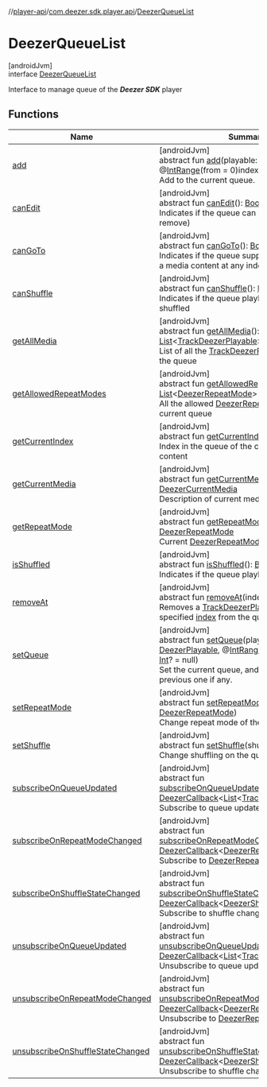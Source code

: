 //[player-api](../../../index.md)/[com.deezer.sdk.player.api](../index.md)/[DeezerQueueList](index.md)

# DeezerQueueList

[androidJvm]\
interface [DeezerQueueList](index.md)

Interface to manage queue of the **_Deezer SDK_** player

## Functions

| Name                                                                        | Summary                                                                                                                                                                                                                                                                                                                                                                                                                                       |
| --------------------------------------------------------------------------- | --------------------------------------------------------------------------------------------------------------------------------------------------------------------------------------------------------------------------------------------------------------------------------------------------------------------------------------------------------------------------------------------------------------------------------------------- |
| [add](add.md)                                                               | [androidJvm]<br/>abstract fun [add](add.md)(playable: [DeezerPlayable](../../com.deezer.sdk.player.model/-deezer-playable/index.md), @[IntRange](https://developer.android.com/reference/kotlin/androidx/annotation/IntRange.html)(from = 0)index: [Int](https://kotlinlang.org/api/latest/jvm/stdlib/kotlin/-int/index.html)? = null)<br/>Add to the current queue.                                                                          |
| [canEdit](can-edit.md)                                                      | [androidJvm]<br/>abstract fun [canEdit](can-edit.md)(): [Boolean](https://kotlinlang.org/api/latest/jvm/stdlib/kotlin/-boolean/index.html)<br/>Indicates if the queue can be edited (add, remove)                                                                                                                                                                                                                                             |
| [canGoTo](can-go-to.md)                                                     | [androidJvm]<br/>abstract fun [canGoTo](can-go-to.md)(): [Boolean](https://kotlinlang.org/api/latest/jvm/stdlib/kotlin/-boolean/index.html)<br/>Indicates if the queue supports direct jump to a media content at any index                                                                                                                                                                                                                   |
| [canShuffle](can-shuffle.md)                                                | [androidJvm]<br/>abstract fun [canShuffle](can-shuffle.md)(): [Boolean](https://kotlinlang.org/api/latest/jvm/stdlib/kotlin/-boolean/index.html)<br/>Indicates if the queue playback can be shuffled                                                                                                                                                                                                                                          |
| [getAllMedia](get-all-media.md)                                             | [androidJvm]<br/>abstract fun [getAllMedia](get-all-media.md)(): [List](https://kotlinlang.org/api/latest/jvm/stdlib/kotlin.collections/-list/index.html)&lt;[TrackDeezerPlayable](../../com.deezer.sdk.player.model/-track-deezer-playable/index.md)&gt;<br/>List of all the [TrackDeezerPlayable](../../com.deezer.sdk.player.model/-track-deezer-playable/index.md) currently in the queue                                                 |
| [getAllowedRepeatModes](get-allowed-repeat-modes.md)                        | [androidJvm]<br/>abstract fun [getAllowedRepeatModes](get-allowed-repeat-modes.md)(): [List](https://kotlinlang.org/api/latest/jvm/stdlib/kotlin.collections/-list/index.html)&lt;[DeezerRepeatMode](../../com.deezer.sdk.player.model/-deezer-repeat-mode/index.md)&gt;<br/>All the allowed [DeezerRepeatMode](../../com.deezer.sdk.player.model/-deezer-repeat-mode/index.md) for the current queue                                         |
| [getCurrentIndex](get-current-index.md)                                     | [androidJvm]<br/>abstract fun [getCurrentIndex](get-current-index.md)(): [Int](https://kotlinlang.org/api/latest/jvm/stdlib/kotlin/-int/index.html)<br/>Index in the queue of the current media content                                                                                                                                                                                                                                       |
| [getCurrentMedia](get-current-media.md)                                     | [androidJvm]<br/>abstract fun [getCurrentMedia](get-current-media.md)(): [DeezerCurrentMedia](../../com.deezer.sdk.player.model/-deezer-current-media/index.md)<br/>Description of current media content                                                                                                                                                                                                                                      |
| [getRepeatMode](get-repeat-mode.md)                                         | [androidJvm]<br/>abstract fun [getRepeatMode](get-repeat-mode.md)(): [DeezerRepeatMode](../../com.deezer.sdk.player.model/-deezer-repeat-mode/index.md)<br/>Current [DeezerRepeatMode](../../com.deezer.sdk.player.model/-deezer-repeat-mode/index.md) of the queue                                                                                                                                                                           |
| [isShuffled](is-shuffled.md)                                                | [androidJvm]<br/>abstract fun [isShuffled](is-shuffled.md)(): [Boolean](https://kotlinlang.org/api/latest/jvm/stdlib/kotlin/-boolean/index.html)<br/>Indicates if the queue playback is shuffled                                                                                                                                                                                                                                              |
| [removeAt](remove-at.md)                                                    | [androidJvm]<br/>abstract fun [removeAt](remove-at.md)(index: [Int](https://kotlinlang.org/api/latest/jvm/stdlib/kotlin/-int/index.html))<br/>Removes a [TrackDeezerPlayable](../../com.deezer.sdk.player.model/-track-deezer-playable/index.md) at the specified [index](remove-at.md) from the queue.                                                                                                                                       |
| [setQueue](set-queue.md)                                                    | [androidJvm]<br/>abstract fun [setQueue](set-queue.md)(playable: [DeezerPlayable](../../com.deezer.sdk.player.model/-deezer-playable/index.md), @[IntRange](https://developer.android.com/reference/kotlin/androidx/annotation/IntRange.html)(from = 0)index: [Int](https://kotlinlang.org/api/latest/jvm/stdlib/kotlin/-int/index.html)? = null)<br/>Set the current queue, and replace the previous one if any.                             |
| [setRepeatMode](set-repeat-mode.md)                                         | [androidJvm]<br/>abstract fun [setRepeatMode](set-repeat-mode.md)(repeatMode: [DeezerRepeatMode](../../com.deezer.sdk.player.model/-deezer-repeat-mode/index.md))<br/>Change repeat mode of the queue                                                                                                                                                                                                                                         |
| [setShuffle](set-shuffle.md)                                                | [androidJvm]<br/>abstract fun [setShuffle](set-shuffle.md)(shuffled: [Boolean](https://kotlinlang.org/api/latest/jvm/stdlib/kotlin/-boolean/index.html))<br/>Change shuffling on the queue                                                                                                                                                                                                                                                    |
| [subscribeOnQueueUpdated](subscribe-on-queue-updated.md)                    | [androidJvm]<br/>abstract fun [subscribeOnQueueUpdated](subscribe-on-queue-updated.md)(callback: [DeezerCallback](../../../../../common-api/common-api/com.deezer.sdk.common/-deezer-callback/index.md)&lt;[List](https://kotlinlang.org/api/latest/jvm/stdlib/kotlin.collections/-list/index.html)&lt;[TrackDeezerPlayable](../../com.deezer.sdk.player.model/-track-deezer-playable/index.md)&gt;&gt;)<br/>Subscribe to queue updates       |
| [subscribeOnRepeatModeChanged](subscribe-on-repeat-mode-changed.md)         | [androidJvm]<br/>abstract fun [subscribeOnRepeatModeChanged](subscribe-on-repeat-mode-changed.md)(callback: [DeezerCallback](../../../../../common-api/common-api/com.deezer.sdk.common/-deezer-callback/index.md)&lt;[DeezerRepeatMode](../../com.deezer.sdk.player.model/-deezer-repeat-mode/index.md)&gt;)<br/>Subscribe to [DeezerRepeatMode](../../com.deezer.sdk.player.model/-deezer-repeat-mode/index.md) changes                     |
| [subscribeOnShuffleStateChanged](subscribe-on-shuffle-state-changed.md)     | [androidJvm]<br/>abstract fun [subscribeOnShuffleStateChanged](subscribe-on-shuffle-state-changed.md)(callback: [DeezerCallback](../../../../../common-api/common-api/com.deezer.sdk.common/-deezer-callback/index.md)&lt;[DeezerShuffleState](../../com.deezer.sdk.player.model/-deezer-shuffle-state/index.md)&gt;)<br/>Subscribe to shuffle changes                                                                                        |
| [unsubscribeOnQueueUpdated](unsubscribe-on-queue-updated.md)                | [androidJvm]<br/>abstract fun [unsubscribeOnQueueUpdated](unsubscribe-on-queue-updated.md)(callback: [DeezerCallback](../../../../../common-api/common-api/com.deezer.sdk.common/-deezer-callback/index.md)&lt;[List](https://kotlinlang.org/api/latest/jvm/stdlib/kotlin.collections/-list/index.html)&lt;[TrackDeezerPlayable](../../com.deezer.sdk.player.model/-track-deezer-playable/index.md)&gt;&gt;)<br/>Unsubscribe to queue updates |
| [unsubscribeOnRepeatModeChanged](unsubscribe-on-repeat-mode-changed.md)     | [androidJvm]<br/>abstract fun [unsubscribeOnRepeatModeChanged](unsubscribe-on-repeat-mode-changed.md)(callback: [DeezerCallback](../../../../../common-api/common-api/com.deezer.sdk.common/-deezer-callback/index.md)&lt;[DeezerRepeatMode](../../com.deezer.sdk.player.model/-deezer-repeat-mode/index.md)&gt;)<br/>Unsubscribe to [DeezerRepeatMode](../../com.deezer.sdk.player.model/-deezer-repeat-mode/index.md) changes               |
| [unsubscribeOnShuffleStateChanged](unsubscribe-on-shuffle-state-changed.md) | [androidJvm]<br/>abstract fun [unsubscribeOnShuffleStateChanged](unsubscribe-on-shuffle-state-changed.md)(callback: [DeezerCallback](../../../../../common-api/common-api/com.deezer.sdk.common/-deezer-callback/index.md)&lt;[DeezerShuffleState](../../com.deezer.sdk.player.model/-deezer-shuffle-state/index.md)&gt;)<br/>Unsubscribe to shuffle changes                                                                                  |
